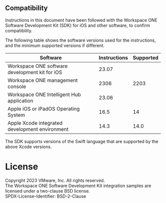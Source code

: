 ## Compatibility
Instructions in this document have been followed with the Workspace ONE Software
Development Kit (SDK) for iOS and other software, to confirm compatibility.

The following table shows the software versions used for the instructions, and
the minimum supported versions if different.

Software                                       | Instructions | Supported |
-----------------------------------------------|--------------|-----------|
Workspace ONE software development kit for iOS | 23.07        |           |
Workspace ONE management console               | 2306         | 2203      |
Workspace ONE Intelligent Hub application      | 23.06        |           |
Apple iOS or iPadOS Operating System           | 16.5         | 14        |
Apple Xcode integrated development environment | 14.3         | 14.0      |

The SDK supports versions of the Swift language that are supported by the above
Xcode versions.

# License
Copyright 2023 VMware, Inc. All rights reserved.  
The Workspace ONE Software Development Kit integration samples are licensed
under a two-clause BSD license.  
SPDX-License-Identifier: BSD-2-Clause